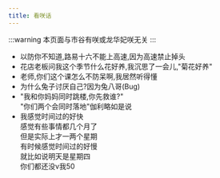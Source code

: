 ```yaml
---
title: 看咲话
---
```


:::warning
本页面与市谷有咲或龙华妃咲无关
:::

- 以防你不知道,路易十六不能上高速,因为高速禁止掉头
- 花店老板问我这个季节什么花好养,我沉思了一会儿,"菊花好养"
- 老师,你们这个课怎么不防呆啊,我居然听得懂
- 为什么兔子讨厌自己?因为兔八哥(Bug)
- "我和你妈妈同时跳楼,你先救谁?"<br />"你们两个会同时落地"伽利略如是说
- 我感觉时间过的好快<br />感觉有些事情都几个月了<br />但是实际上才一两个星期<br />有时候感觉时间过的好慢<br />就比如说明天是星期四<br />你们都还没v我50